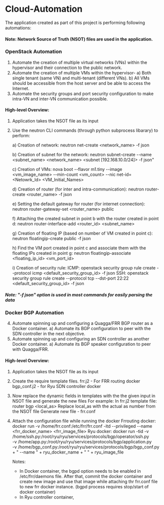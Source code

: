 # Cloud-Automation

The application created as part of this project is performing following automations:

#### Note: Network Source of Truth (NSOT) files are used in the application.

### OpenStack Automation
  1)	Automate the creation of multiple virtual networks (VNs) within the hypervisor and their connection to the public network.
  2)	Automate the creation of multiple VMs within the hypervisor-
      a)	Both single tenant (same VN) and multi-tenant (different VNs).
      b)	All VMs should be accessible from the host server and be able to access the Internet.
  3)  Automate the security groups and port security configuration to make intra-VN and inter-VN communication possible.

#### High-level Overview:
  1) Application takes the NSOT file as its input
 
  2) Use the neutron CLI commands (through python subprocess libarary) to perform:
  
     a) Creation of network: neutron net-create <network_name> -f json
     
     b) Creation of subnet for the network: neutron subnet-create --name <subnet_name> <network_name> <subnet [192.168.10.0/24]> -f json"
     
     c) Creation of VMs: nova boot --flavor m1.tiny --image <vm_image_name> --min-count <vm_count> --nic net-id=<Netowrk_Id> <VM_Initial_Names>
     
     d) Creation of router (for inter and intra-communication): neutron router-create <router_name> -f json
     
     e) Setting the default gateway for router (for internet connection): neutron router-gateway-set <router_name> public
     
     f) Attaching the created subnet in point b with the router created in point d: neutron router-interface-add <router_id> <subnet_name>
     
     g) Creation of floating IP (based on number of VM created in point c): neutron floatingip-create public -f json
     
     h) Find the VM port created in point c and associate them with the floating IPs created in point g: neutron floatingip-associate <floating_ip_id> <vm_port_id>
     
     i) Creation of security rule:
        ICMP: openstack security group rule create --protocol icmp <default_security_group_id> -f json
        SSH:  openstack security group rule create --protocol tcp --dst-port 22:22 <default_security_group_id> -f json
    
##### Note: "-f json" option is used in most commands for easily parsing the data
     
### Docker BGP Automation
   4)	Automate spinning up and configuring a Quagga/FRR BGP router as a Docker container.
      a)	Automate its BGP configuration to peer with the SDN controller in the next objective.
   5)	Automate spinning up and configuring an SDN controller as another Docker container.
      a)	Automate its BGP speaker configuration to peer with Quagga/FRR.
  
#### High-level Overview:
  1) Application takes the NSOT file as its input

  2) Create the require template files.
     frr.j2 - For FRR routing docker
     bgp_conf.j2 - for Ryu SDN controller docker
   
  3) Now replace the dynamic fields in templates with the the given input in NSOT file and generate the new files
     For example:
     In frr.j2 template file: router bgp <local_as> 
     Replace local_as with the actual as number from the NSOT file
     Generate new file - frr.conf
  
  4) Attach the configuration file while running the docker
     Frrouting docker: docker run -v /home/frr.conf:/etc/frr/frr.conf -itd --privileged --name <frr_docker_name> <frr_image_file>
     Ryu docker: docker run -tid -v /home/ssh.py:/root/ryu/ryu/services/protocols/bgp/operator/ssh.py \
                            -v /home/app.py:/root/ryu/ryu/services/protocols/bgp/application.py \
                            -v /home/bgp_conf.py:/root/ryu/ryu/services/protocols/bgp/bgp_conf.py + " --name " + ryu_docker_name + " " + ryu_image_file
     
     Notes:
     -  In Docker container, the bgpd option needs to be enabled in /etc/frr/daemons file. After that, commit the docker container and create new image and use that image while         attaching thr frr.conf file to new frr docker instance. (bgpd process requires stop/start of docker container)
     -  In Ryu controller container, 
   
